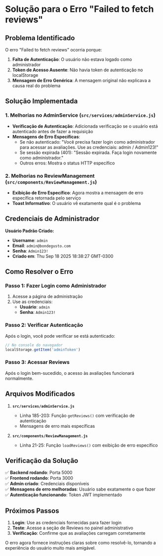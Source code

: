# Solução para o Erro "Failed to fetch reviews"

## Problema Identificado

O erro "Failed to fetch reviews" ocorria porque:

1. **Falta de Autenticação**: O usuário não estava logado como administrador
2. **Token de Acesso Ausente**: Não havia token de autenticação no localStorage
3. **Mensagem de Erro Genérica**: A mensagem original não explicava a causa real do problema

## Solução Implementada

### 1. Melhorias no AdminService (`src/services/adminService.js`)

- **Verificação de Autenticação**: Adicionada verificação se o usuário está autenticado antes de fazer a requisição
- **Mensagens de Erro Específicas**: 
  - Se não autenticado: "Você precisa fazer login como administrador para acessar as avaliações. Use as credenciais: admin / Admin123!"
  - Se sessão expirada (401): "Sessão expirada. Faça login novamente como administrador."
  - Outros erros: Mostra o status HTTP específico

### 2. Melhorias no ReviewManagement (`src/components/ReviewManagement.js`)

- **Exibição de Erro Específico**: Agora mostra a mensagem de erro específica retornada pelo serviço
- **Toast Informativo**: O usuário vê exatamente qual é o problema

## Credenciais de Administrador

**Usuário Padrão Criado:**
- **Username**: `admin`
- **Email**: `admin@bondegusto.com`
- **Senha**: `Admin123!`
- **Criado em**: Thu Sep 18 2025 18:38:27 GMT-0300

## Como Resolver o Erro

### Passo 1: Fazer Login como Administrador
1. Acesse a página de administração
2. Use as credenciais:
   - **Usuário**: `admin`
   - **Senha**: `Admin123!`

### Passo 2: Verificar Autenticação
Após o login, você pode verificar se está autenticado:
```javascript
// No console do navegador
localStorage.getItem('adminToken')
```

### Passo 3: Acessar Reviews
Após o login bem-sucedido, o acesso às avaliações funcionará normalmente.

## Arquivos Modificados

1. **`src/services/adminService.js`**
   - Linha 185-203: Função `getReviews()` com verificação de autenticação
   - Mensagens de erro mais específicas

2. **`src/components/ReviewManagement.js`**
   - Linha 21-25: Função `loadReviews()` com exibição de erro específico

## Verificação da Solução

✅ **Backend rodando**: Porta 5000  
✅ **Frontend rodando**: Porta 3000  
✅ **Admin criado**: Credenciais disponíveis  
✅ **Mensagens de erro melhoradas**: Usuário sabe exatamente o que fazer  
✅ **Autenticação funcionando**: Token JWT implementado  

## Próximos Passos

1. **Login**: Use as credenciais fornecidas para fazer login
2. **Teste**: Acesse a seção de Reviews no painel administrativo
3. **Verificação**: Confirme que as avaliações carregam corretamente

O erro agora fornece instruções claras sobre como resolvê-lo, tornando a experiência do usuário muito mais amigável.